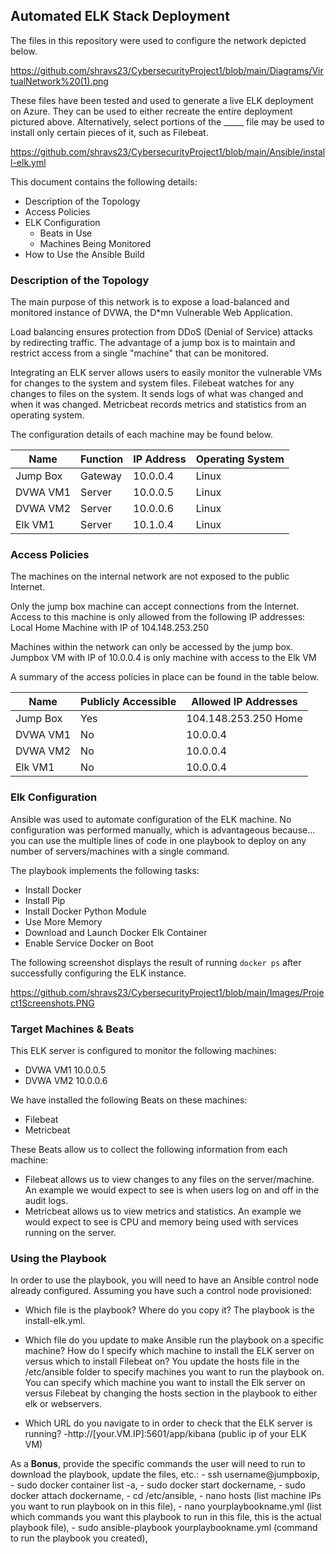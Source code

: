 ## Automated ELK Stack Deployment

The files in this repository were used to configure the network depicted below.

https://github.com/shravs23/CybersecurityProject1/blob/main/Diagrams/VirtualNetwork%20(1).png

These files have been tested and used to generate a live ELK deployment on Azure. They can be used to either recreate the entire deployment pictured above. Alternatively, select portions of the _____ file may be used to install only certain pieces of it, such as Filebeat.

  https://github.com/shravs23/CybersecurityProject1/blob/main/Ansible/install-elk.yml

This document contains the following details:
- Description of the Topology
- Access Policies
- ELK Configuration
  - Beats in Use
  - Machines Being Monitored
- How to Use the Ansible Build


### Description of the Topology

The main purpose of this network is to expose a load-balanced and monitored instance of DVWA, the D*mn Vulnerable Web Application.

Load balancing ensures protection from DDoS (Denial of Service) attacks by redirecting traffic. The advantage of a jump box is to maintain and restrict access from a 
single "machine" that can be monitored. 

Integrating an ELK server allows users to easily monitor the vulnerable VMs for changes to the system and system files.
 Filebeat watches for any changes to files on the system. It sends logs of what was changed and when it was changed. 
 Metricbeat records metrics and statistics from an operating system.

The configuration details of each machine may be found below.

| Name     | Function | IP Address | Operating System |
|----------|----------|------------|------------------|
| Jump Box | Gateway  | 10.0.0.4   | Linux            |
| DVWA VM1 | Server   | 10.0.0.5   | Linux            |
| DVWA VM2 | Server   | 10.0.0.6   | Linux            |
| Elk VM1  | Server   | 10.1.0.4   | Linux            |

### Access Policies

The machines on the internal network are not exposed to the public Internet. 

Only the jump box machine can accept connections from the Internet. Access to this machine is only allowed from the following IP addresses:
  Local Home Machine with IP of 104.148.253.250

Machines within the network can only be accessed by the jump box.
  Jumpbox VM with IP of 10.0.0.4 is only machine with access to the Elk VM 

A summary of the access policies in place can be found in the table below.

| Name     | Publicly Accessible | Allowed IP Addresses |
|----------|---------------------|----------------------|
| Jump Box | Yes                 | 104.148.253.250 Home |
| DVWA VM1 | No                  | 10.0.0.4             |
| DVWA VM2 | No                  | 10.0.0.4             |
| Elk VM1  | No                  | 10.0.0.4             |

### Elk Configuration

Ansible was used to automate configuration of the ELK machine. No configuration was performed manually, which is advantageous because...
  you can use the multiple lines of code in one playbook to deploy on any number of servers/machines with a single command. 

The playbook implements the following tasks:
- Install Docker
- Install Pip
- Install Docker Python Module
- Use More Memory
- Download and Launch Docker Elk Container
- Enable Service Docker on Boot

The following screenshot displays the result of running `docker ps` after successfully configuring the ELK instance.

https://github.com/shravs23/CybersecurityProject1/blob/main/Images/Project1Screenshots.PNG

### Target Machines & Beats
This ELK server is configured to monitor the following machines:
- DVWA VM1 10.0.0.5
- DVWA VM2 10.0.0.6

We have installed the following Beats on these machines:
- Filebeat
- Metricbeat

These Beats allow us to collect the following information from each machine:
- Filebeat allows us to view changes to any files on the server/machine. An example we would expect to see is when users log on and off in the audit logs. 
- Metricbeat allows us to view metrics and statistics. An example we would expect to see is CPU and memory being used with services running on the server. 

### Using the Playbook
In order to use the playbook, you will need to have an Ansible control node already configured. Assuming you have such a control node provisioned: 

- Which file is the playbook? Where do you copy it?
  The playbook is the install-elk.yml. 
      
- Which file do you update to make Ansible run the playbook on a specific machine? How do I specify which machine to install the ELK server on versus which to install Filebeat on?
       You update the hosts file in the /etc/ansible folder to specify machines you want to run the playbook on. You can specify which machine you want to install the Elk server on versus Filebeat by changing the hosts section in the playbook to either elk or webservers. 
       
- Which URL do you navigate to in order to check that the ELK server is running?
       -http://[your.VM.IP]:5601/app/kibana (public ip of your ELK VM)

As a **Bonus**, provide the specific commands the user will need to run to download the playbook, update the files, etc.:
    - ssh username@jumpboxip, 
    - sudo docker container list -a,
    - sudo docker start dockername,
    - sudo docker attach dockername,
    - cd /etc/ansible,
    - nano hosts (list machine IPs you want to run playbook on in this file),
    - nano yourplaybookname.yml (list which commands you want this playbook to run in this file, this is the actual playbook file),
    - sudo ansible-playbook yourplaybookname.yml (command to run the playbook you created),
